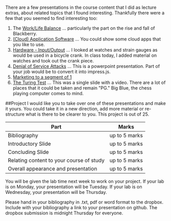 There are a few presentations in the course content that I did as lecture extras, about related topics that I found interesting. Thankfully there were a few that you seemed to find interesting too:

1. The [Work/Life Balance](https://rhildred.github.io/courses/MB115/lecture2.html) ... particularly the part on the rise and fall of Blackberry.
2. [(Cloud) Application Software](https://rhildred.github.io/courses/MB115/lecture4.html) ... You could show some cloud apps that you like to use.
3. [Hardware - Input/Output](https://rhildred.github.io/courses/MB115/lecture7.html) ... I looked at watches and strain gauges as would be used in a bicycle crank. In class today, I added material on watches and took out the crank piece.
4. [Denial of Service Attacks](https://mylearningspace.wlu.ca/d2l/le/content/168239/viewContent/919272/View) ... This is a powerpoint presentation. Part of your job would be to convert it into impress.js.
5. [Marketing to a segment of 1](https://rhildred.github.io/courses/MB115/lecture9.html)
5. [The Turing Test](https://rhildred.github.io/courses/MB115/lecture10.html) ... This was a single slide with a video. There are a lot of places that it could be taken and remain "PG." Big Blue, the chess playing computer comes to mind.

##Project
I would like you to take over one of these presentations and make it yours. You could take it in a new direction, add more material or re-structure what is there to be clearer to you. This project is out of 25. 

|Part|Marks|
|---|---|
|Bibliography|up to 5 marks|
|Introductory Slide|up to 5 marks|
|Concluding Slide|up to 5 marks|
|Relating content to your course of study|up to 5 marks|
|Overall appearance and presentation|up to 5 marks|

You will be given the lab time next week to work on your project. If your lab is on Monday, your presentation will be Tuesday. If your lab is on Wednesday, your presentation will be Thursday.

Please hand in your bibliography in .txt, pdf or word format to the dropbox. Include with your bibliography a link to your presentation on github. The dropbox submission is midnight Thursday for everyone.
